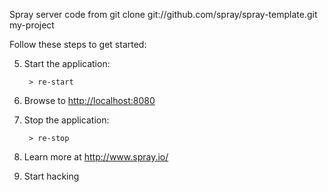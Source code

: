 Spray server code from git clone git://github.com/spray/spray-template.git my-project

Follow these steps to get started:

5. Start the application:

        > re-start

6. Browse to [http://localhost:8080](http://localhost:8080/)

7. Stop the application:

        > re-stop

8. Learn more at http://www.spray.io/

9. Start hacking